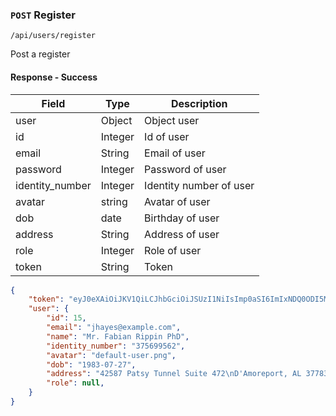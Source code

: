 ### `POST` Register

```
/api/users/register
```
Post a register

#### Response - Success
| Field | Type | Description |
|-------|------|-------------|
| user | Object | Object user |
| id | Integer | Id of user |
| email | String | Email of user |
| password | Integer | Password of user  |
| identity_number | Integer | Identity number of user |
| avatar | string | Avatar of user |
| dob | date | Birthday of user |
| address | String | Address of user |
| role | Integer | Role of user |
| token | String | Token |

```json
{
    "token": "eyJ0eXAiOiJKV1QiLCJhbGciOiJSUzI1NiIsImp0aSI6ImIxNDQ0ODI5MDdlYTM0YmViNTIzNmE3M2IzZTJkZDQ0NmQzNWFlM2NjZjhmMzc2YjU5MDdiNjA4MmY3MmE1NTk0OTY2NzYxNGQ0YTA4OTVhIn0.eyJhdWQiOiIxIiwianRpIjoiYjE0NDQ4MjkwN2VhMzRiZWI1MjM2YTczYjNlMmRkNDQ2ZDM1YWUzY2NmOGYzNzZiNTkwN2I2MDgyZj",
    "user": {
        "id": 15,
        "email": "jhayes@example.com",
        "name": "Mr. Fabian Rippin PhD",
        "identity_number": "375699562",
        "avatar": "default-user.png",
        "dob": "1983-07-27",
        "address": "42587 Patsy Tunnel Suite 472\nD'Amoreport, AL 37783",
        "role": null,
    }
}
```

